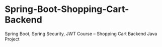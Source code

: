 # Spring-Boot-Shopping-Cart-Backend
Spring Boot, Spring Security, JWT Course – Shopping Cart Backend Java Project
